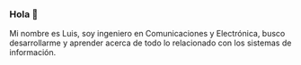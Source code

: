 ### Hola 👋

Mi nombre es Luis, soy ingeniero en Comunicaciones y Electrónica, busco desarrollarme y aprender acerca de todo lo relacionado con los sistemas  de información.




<!--
**luisrguez/luisrguez** is a ✨ _special_ ✨ repository because its `README.md` (this file) appears on your GitHub profile.

Here are some ideas to get you started:

- 🔭 I’m currently working on ...
- 🌱 I’m currently learning ...
- 👯 I’m looking to collaborate on ...
- 🤔 I’m looking for help with ...
- 💬 Ask me about ...
- 📫 How to reach me: ...
- 😄 Pronouns: ...
- ⚡ Fun fact: ...
-->
